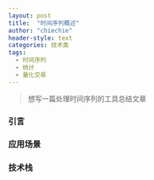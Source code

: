 ```yaml
---
layout: post
title:  "时间序列概述"
author: "chiechie"
header-style: text
categories: 技术类
tags:
  - 时间序列
  - 统计  
  - 量化交易
---
```


> 想写一篇处理时间序列的工具总结文章

### 引言



### 应用场景



### 技术栈





